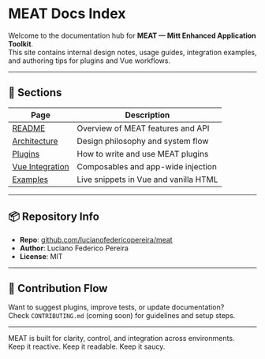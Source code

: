 # MEAT Docs Index

Welcome to the documentation hub for **MEAT — Mitt Enhanced Application Toolkit**.  
This site contains internal design notes, usage guides, integration examples, and authoring tips for plugins and Vue workflows.

---

## 📖 Sections

| Page | Description |
|------|-------------|
| [README](./README.md) | Overview of MEAT features and API |
| [Architecture](./architecture.md) | Design philosophy and system flow |
| [Plugins](./plugins.md) | How to write and use MEAT plugins |
| [Vue Integration](./vue.md) | Composables and app-wide injection |
| [Examples](../example/) | Live snippets in Vue and vanilla HTML |

---

## 📦 Repository Info

- **Repo**: [github.com/lucianofedericopereira/meat](https://github.com/lucianofedericopereira/meat)
- **Author**: Luciano Federico Pereira
- **License**: MIT

---

## 🧱 Contribution Flow

Want to suggest plugins, improve tests, or update documentation?  
Check `CONTRIBUTING.md` (coming soon) for guidelines and setup steps.

---

MEAT is built for clarity, control, and integration across environments.  
Keep it reactive. Keep it readable. Keep it saucy.

